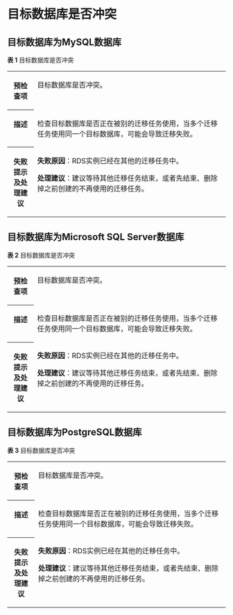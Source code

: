 # 目标数据库是否冲突<a name="drs_11_0011"></a>

## 目标数据库为MySQL数据库<a name="section77221541188"></a>

**表 1**  目标数据库是否冲突

<a name="table3287441519624"></a>
<table><tbody><tr id="row2599816919624"><th class="firstcol" valign="top" width="12.139999999999999%" id="mcps1.2.3.1.1"><p id="p28669136191931"><a name="p28669136191931"></a><a name="p28669136191931"></a><strong id="b56695634191931"><a name="b56695634191931"></a><a name="b56695634191931"></a>预检查项</strong></p>
</th>
<td class="cellrowborder" valign="top" width="87.86%" headers="mcps1.2.3.1.1 "><p id="p21701594194441"><a name="p21701594194441"></a><a name="p21701594194441"></a>目标数据库是否冲突。</p>
</td>
</tr>
<tr id="row5314419219624"><th class="firstcol" valign="top" width="12.139999999999999%" id="mcps1.2.3.2.1"><p id="p59166431191931"><a name="p59166431191931"></a><a name="p59166431191931"></a><strong id="b62735832191931"><a name="b62735832191931"></a><a name="b62735832191931"></a>描述</strong></p>
</th>
<td class="cellrowborder" valign="top" width="87.86%" headers="mcps1.2.3.2.1 "><p id="p33340336194446"><a name="p33340336194446"></a><a name="p33340336194446"></a>检查目标数据库是否正在被别的迁移任务使用，当多个迁移任务使用同一个目标数据库，可能会导致迁移失败。</p>
</td>
</tr>
<tr id="row3381416819624"><th class="firstcol" valign="top" width="12.139999999999999%" id="mcps1.2.3.3.1"><p id="p33285247191931"><a name="p33285247191931"></a><a name="p33285247191931"></a><strong id="b31131775191931"><a name="b31131775191931"></a><a name="b31131775191931"></a>失败提示及处理建议</strong></p>
</th>
<td class="cellrowborder" valign="top" width="87.86%" headers="mcps1.2.3.3.1 "><p id="p55939529194454"><a name="p55939529194454"></a><a name="p55939529194454"></a><strong id="b5381853571"><a name="b5381853571"></a><a name="b5381853571"></a>失败原因</strong>：RDS实例已经在其他的迁移任务中。</p>
<p id="p17193330771"><a name="p17193330771"></a><a name="p17193330771"></a><strong id="b03401369300"><a name="b03401369300"></a><a name="b03401369300"></a>处理建议</strong>：建议等待其他迁移任务结束，或者先结束、删除掉之前创建的不再使用的迁移任务。</p>
</td>
</tr>
</tbody>
</table>

## 目标数据库为Microsoft SQL Server数据库<a name="section169878558714"></a>

**表 2**  目标数据库是否冲突

<a name="table3992866519635"></a>
<table><tbody><tr id="row4126921719635"><th class="firstcol" valign="top" width="12.11%" id="mcps1.2.3.1.1"><p id="p5449602191952"><a name="p5449602191952"></a><a name="p5449602191952"></a><strong id="b49046421191952"><a name="b49046421191952"></a><a name="b49046421191952"></a>预检查项</strong></p>
</th>
<td class="cellrowborder" valign="top" width="87.89%" headers="mcps1.2.3.1.1 "><p id="p6109343119145"><a name="p6109343119145"></a><a name="p6109343119145"></a>目标数据库是否冲突。</p>
</td>
</tr>
<tr id="row3798067819635"><th class="firstcol" valign="top" width="12.11%" id="mcps1.2.3.2.1"><p id="p52925854191952"><a name="p52925854191952"></a><a name="p52925854191952"></a><strong id="b6570644191952"><a name="b6570644191952"></a><a name="b6570644191952"></a>描述</strong></p>
</th>
<td class="cellrowborder" valign="top" width="87.89%" headers="mcps1.2.3.2.1 "><p id="p60412082191416"><a name="p60412082191416"></a><a name="p60412082191416"></a>检查目标数据库是否正在被别的迁移任务使用，当多个迁移任务使用同一个目标数据库，可能会导致迁移失败。</p>
</td>
</tr>
<tr id="row994685119635"><th class="firstcol" valign="top" width="12.11%" id="mcps1.2.3.3.1"><p id="p25270589191952"><a name="p25270589191952"></a><a name="p25270589191952"></a><strong id="b26108709191952"><a name="b26108709191952"></a><a name="b26108709191952"></a>失败提示及处理建议</strong></p>
</th>
<td class="cellrowborder" valign="top" width="87.89%" headers="mcps1.2.3.3.1 "><p id="p38607194191428"><a name="p38607194191428"></a><a name="p38607194191428"></a><strong id="b8866518885"><a name="b8866518885"></a><a name="b8866518885"></a>失败原因</strong>：RDS实例已经在其他的迁移任务中。</p>
<p id="p5178102519815"><a name="p5178102519815"></a><a name="p5178102519815"></a><strong id="b14839191518306"><a name="b14839191518306"></a><a name="b14839191518306"></a>处理建议</strong>：建议等待其他迁移任务结束，或者先结束、删除掉之前创建的不再使用的迁移任务。</p>
</td>
</tr>
</tbody>
</table>

## 目标数据库为PostgreSQL数据库<a name="section12565144611720"></a>

**表 3**  目标数据库是否冲突

<a name="table16634102064"></a>
<table><tbody><tr id="row466315101261"><th class="firstcol" valign="top" width="12.57%" id="mcps1.2.3.1.1"><p id="p26786101763"><a name="p26786101763"></a><a name="p26786101763"></a><strong id="b136783101961"><a name="b136783101961"></a><a name="b136783101961"></a>预检查项</strong></p>
</th>
<td class="cellrowborder" valign="top" width="87.42999999999999%" headers="mcps1.2.3.1.1 "><p id="p1967813106611"><a name="p1967813106611"></a><a name="p1967813106611"></a>目标数据库是否冲突。</p>
</td>
</tr>
<tr id="row106785103619"><th class="firstcol" valign="top" width="12.57%" id="mcps1.2.3.2.1"><p id="p1167821010619"><a name="p1167821010619"></a><a name="p1167821010619"></a><strong id="b116781610864"><a name="b116781610864"></a><a name="b116781610864"></a>描述</strong></p>
</th>
<td class="cellrowborder" valign="top" width="87.42999999999999%" headers="mcps1.2.3.2.1 "><p id="p667811012612"><a name="p667811012612"></a><a name="p667811012612"></a>检查目标数据库是否正在被别的迁移任务使用，当多个迁移任务使用同一个目标数据库，可能会导致迁移失败。</p>
</td>
</tr>
<tr id="row967881015615"><th class="firstcol" valign="top" width="12.57%" id="mcps1.2.3.3.1"><p id="p1367810101667"><a name="p1367810101667"></a><a name="p1367810101667"></a><strong id="b14678111011620"><a name="b14678111011620"></a><a name="b14678111011620"></a>失败提示及处理建议</strong></p>
</th>
<td class="cellrowborder" valign="top" width="87.42999999999999%" headers="mcps1.2.3.3.1 "><p id="p146782103613"><a name="p146782103613"></a><a name="p146782103613"></a><strong id="b1579763513911"><a name="b1579763513911"></a><a name="b1579763513911"></a>失败原因</strong>：RDS实例已经在其他的迁移任务中。</p>
<p id="p2064104015913"><a name="p2064104015913"></a><a name="p2064104015913"></a><strong id="b1657512260301"><a name="b1657512260301"></a><a name="b1657512260301"></a>处理建议</strong>：建议等待其他迁移任务结束，或者先结束、删除掉之前创建的不再使用的迁移任务。</p>
</td>
</tr>
</tbody>
</table>

